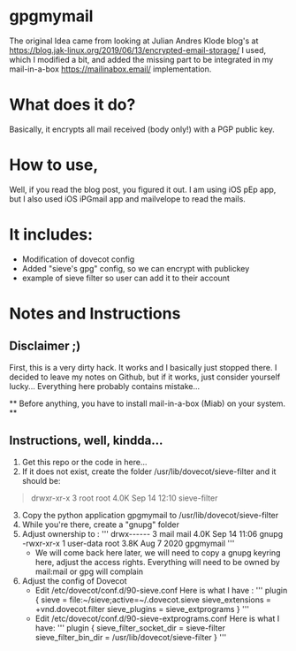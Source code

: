 # gpgmymail

The original Idea came from looking at Julian Andres Klode blog's at https://blog.jak-linux.org/2019/06/13/encrypted-email-storage/
I used, which I modified a bit, and added the missing part to be integrated in my mail-in-a-box https://mailinabox.email/ implementation.

# What does it do?

Basically, it encrypts all mail received (body only!) with a PGP public key.

# How to use,

Well, if you read the blog post, you figured it out.  I am using iOS pEp app, but I also used iOS iPGmail app and mailvelope to read the mails.

# It includes:
- Modification of dovecot config
- Added "sieve's gpg" config, so we can encrypt with publickey
- example of sieve filter so user can add it to their account

# Notes and Instructions

## Disclaimer ;)

First, this is a very dirty hack.  It works and I basically just stopped there.  I decided to leave my notes on Github, but if it works, just consider
yourself lucky...  Everything here probably contains mistake...  

** Before anything, you have to install mail-in-a-box (Miab) on your system. **

## Instructions, well, kindda...

1. Get this repo or the code in here...
2. If it does not exist, create the folder /usr/lib/dovecot/sieve-filter and it should be:
> drwxr-xr-x  3 root root 4.0K Sep 14 12:10 sieve-filter
3. Copy the python application gpgmymail to /usr/lib/dovecot/sieve-filter
4. While you're there, create a "gnupg" folder
5. Adjust ownership to :
'''
drwx------ 3 mail      mail 4.0K Sep 14 11:06 gnupg
-rwxr-xr-x 1 user-data root 3.8K Aug  7  2020 gpgmymail
''' 
   - We will come back here later, we will need to copy a gnupg keyring here, adjust the access rights.  Everything will need to be owned by mail:mail or gpg will complain
6. Adjust the config of Dovecot
   - Edit /etc/dovecot/conf.d/90-sieve.conf  Here is what I have :
'''
plugin {
  sieve = file:~/sieve;active=~/.dovecot.sieve
  sieve_extensions = +vnd.dovecot.filter
  sieve_plugins = sieve_extprograms
}
'''
   - Edit /etc/dovecot/conf.d/90-sieve-extprograms.conf  Here is what I have:
'''
plugin {
  sieve_filter_socket_dir = sieve-filter
  sieve_filter_bin_dir = /usr/lib/dovecot/sieve-filter
}
'''

